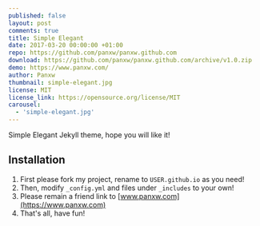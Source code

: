 ```yaml
---
published: false
layout: post
comments: true
title: Simple Elegant
date: 2017-03-20 00:00:00 +01:00
repo: https://github.com/panxw/panxw.github.com
download: https://github.com/panxw/panxw.github.com/archive/v1.0.zip
demo: https://www.panxw.com/
author: Panxw
thumbnail: simple-elegant.jpg
license: MIT
license_link: https://opensource.org/license/MIT
carousel:
  - 'simple-elegant.jpg'
---
```


Simple Elegant Jekyll theme, hope you will like it!

## Installation

1. First please fork my project, rename to `USER.github.io` as you need!  
2. Then, modify `_config.yml` and files under `_includes` to your own!  
3. Please remain a friend link to [www.panxw.com](https://www.panxw.com)
4. That's all, have fun!  
